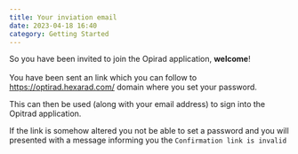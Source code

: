 ```yaml
---
title: Your inviation email
date: 2023-04-18 16:40
category: Getting Started
---
```

So you have been invited to join the Opirad application, **welcome**!\
\
You have been sent an link which you can follow to https://optirad.hexarad.com/ domain where you set your password.

This can then be used (along with your email address) to sign into the Opitrad application.

If the link is somehow altered you not be able to set a password and you will presented with a message informing you the `Confirmation link is invalid`